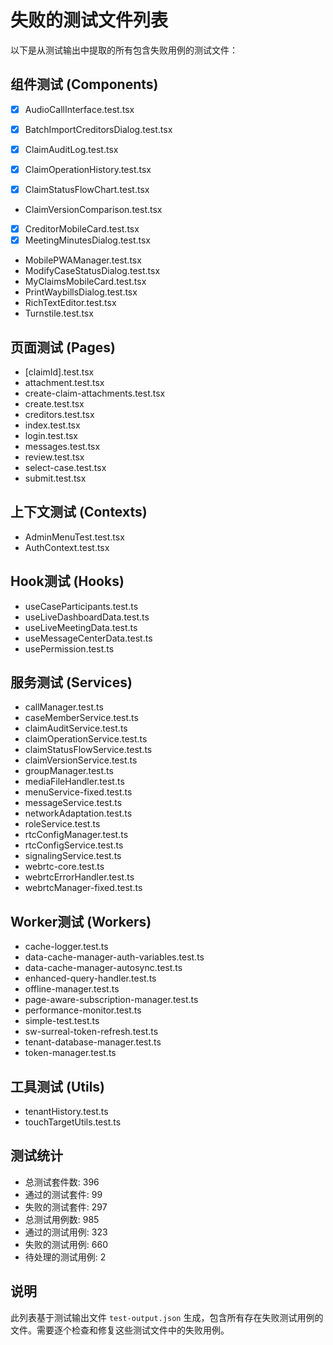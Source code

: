 # 失败的测试文件列表

以下是从测试输出中提取的所有包含失败用例的测试文件：

## 组件测试 (Components)
-  [x] AudioCallInterface.test.tsx
-  [x] BatchImportCreditorsDialog.test.tsx

-  [x] ClaimAuditLog.test.tsx
-  [x] ClaimOperationHistory.test.tsx

-  [x] ClaimStatusFlowChart.test.tsx
- ClaimVersionComparison.test.tsx
-  [x] CreditorMobileCard.test.tsx
-  [x] MeetingMinutesDialog.test.tsx
- MobilePWAManager.test.tsx
- ModifyCaseStatusDialog.test.tsx
- MyClaimsMobileCard.test.tsx
- PrintWaybillsDialog.test.tsx
- RichTextEditor.test.tsx
- Turnstile.test.tsx

## 页面测试 (Pages)
- [claimId].test.tsx
- attachment.test.tsx
- create-claim-attachments.test.tsx
- create.test.tsx
- creditors.test.tsx
- index.test.tsx
- login.test.tsx
- messages.test.tsx
- review.test.tsx
- select-case.test.tsx
- submit.test.tsx

## 上下文测试 (Contexts)
- AdminMenuTest.test.tsx
- AuthContext.test.tsx

## Hook测试 (Hooks)
- useCaseParticipants.test.ts
- useLiveDashboardData.test.ts
- useLiveMeetingData.test.ts
- useMessageCenterData.test.ts
- usePermission.test.ts

## 服务测试 (Services)
- callManager.test.ts
- caseMemberService.test.ts
- claimAuditService.test.ts
- claimOperationService.test.ts
- claimStatusFlowService.test.ts
- claimVersionService.test.ts
- groupManager.test.ts
- mediaFileHandler.test.ts
- menuService-fixed.test.ts
- messageService.test.ts
- networkAdaptation.test.ts
- roleService.test.ts
- rtcConfigManager.test.ts
- rtcConfigService.test.ts
- signalingService.test.ts
- webrtc-core.test.ts
- webrtcErrorHandler.test.ts
- webrtcManager-fixed.test.ts

## Worker测试 (Workers)
- cache-logger.test.ts
- data-cache-manager-auth-variables.test.ts
- data-cache-manager-autosync.test.ts
- enhanced-query-handler.test.ts
- offline-manager.test.ts
- page-aware-subscription-manager.test.ts
- performance-monitor.test.ts
- simple-test.test.ts
- sw-surreal-token-refresh.test.ts
- tenant-database-manager.test.ts
- token-manager.test.ts

## 工具测试 (Utils)
- tenantHistory.test.ts
- touchTargetUtils.test.ts

## 测试统计
- 总测试套件数: 396
- 通过的测试套件: 99
- 失败的测试套件: 297
- 总测试用例数: 985
- 通过的测试用例: 323
- 失败的测试用例: 660
- 待处理的测试用例: 2

## 说明
此列表基于测试输出文件 `test-output.json` 生成，包含所有存在失败测试用例的文件。需要逐个检查和修复这些测试文件中的失败用例。